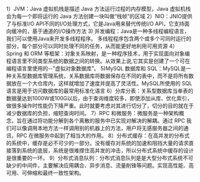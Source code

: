 1）JVM：Java 虚拟机栈是描述 Java 方法运行过程的内存模型，Java 虚拟机栈会为每一个即将运行的 Java 方法创建一块叫做“栈帧”的区域
2）NIO：JNIO提供了与标准I/O API不同的I/O处理方式，它是Java用来替代传统I/O API，它支持面向缓冲的，基于通道的I/O操作方法
3) 并发编程：Java是一种多线程编程语言，我们可以使用Java来开发多线程程序。 多线程程序包含两个或多个可同时运行的部分，每个部分可以同时处理不同的任务，从而能更好地利用可用资源
4）Spring 和 ORM 等框架：对象关系映射，是一种程序技术，用于实现面向对象编程语言里不同类型系统的数据之间的转换。从效果上说,它其实是创建了一个可在编程语言里使用的--"虚拟对象数据库”。
5)MySQL 数据库和 SQL：MySQL是一种关系型数据库管理系统，关系数据库将数据保存在不同的表中，而不是将所有数据放在一个大仓库内，这样就增加了速度并提高了灵活性。MySQL所使用的 SQL 语言是用于访问数据库的最常用标准化语言
6）分库分表：关系型数据库当单表的数据量达到1000W或100G以后，由于查询维度较多，即使添加从库、优化索引，做很多操作时性能仍下降严重。此时就要考虑对其进行切分了，切分的目的就在于减少数据库的负担，缩短查询时间。
7）RPC 和微服务：微服务是一种架构概念，旨在通过将功能分解到各个离散的服务中已实现对解决的解耦。通过 RPC 我们可以像调用本地方法一样调用别的机器上的方法，用户将无感服务器之间的通讯，RPC 在微服务中起到了相当大的作用。
8）分布式缓存：在高并发的分布式的系统中，缓存是必不可少的一部分。没有缓存对系统的加速和阻挡大量的请求直接落到系统的底层，系统是很难撑住高并发的冲击，所以分布式系统中缓存的设计是很重要的一环。
9）分布式消息队列：分布式消息队列是是大型分布式系统不可缺少的中间件，主要解决应用耦合、异步消息、流量削锋等问题。实现高性能、高可用、可伸缩和最终一致性架构。
